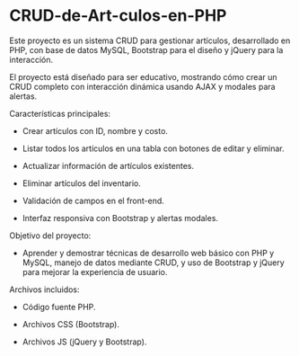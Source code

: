 # CRUD-de-Art-culos-en-PHP
Este proyecto es un sistema CRUD para gestionar artículos, desarrollado en PHP, con base de datos MySQL, Bootstrap para el diseño y jQuery para la interacción.

El proyecto está diseñado para ser educativo, mostrando cómo crear un CRUD completo con interacción dinámica usando AJAX y modales para alertas.

Características principales:

- Crear artículos con ID, nombre y costo.

- Listar todos los artículos en una tabla con botones de editar y eliminar.

- Actualizar información de artículos existentes.

- Eliminar artículos del inventario.

- Validación de campos en el front-end.

- Interfaz responsiva con Bootstrap y alertas modales.

Objetivo del proyecto:
- Aprender y demostrar técnicas de desarrollo web básico con PHP y MySQL, manejo de datos mediante CRUD, y uso de Bootstrap y jQuery para mejorar la experiencia de usuario.

Archivos incluidos:

- Código fuente PHP.

- Archivos CSS (Bootstrap).

- Archivos JS (jQuery y Bootstrap).
